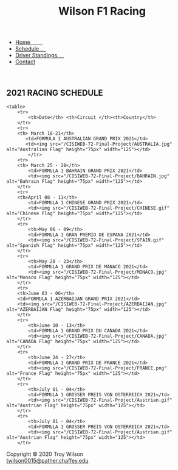<!DOCTYPE html>
<html lang="en">
<head>
    <meta charset="UTF-8">
    <meta name="viewport" content="width=device-width, initial-scale=1.0">
    <link rel="stylesheet" href="WilsonF1.css">
    <title>Formula 1 2021 Racing Schedule</title>
</head>
<body>
    <div id="wrapper">
<header>
   <h1>Wilson F1 Racing</h1> 
</header>
<nav>
    <ul>
        <li><a href="index.html">Home &emsp;&emsp;</a></li>
        <li><a href="schedule.html">Schedule &emsp;</a></li>
        <li><a href="2020_Standings.html">Driver Standings &emsp;</a></li>
        <li><a href="contact.html">Contact</a></li>
    </ul>      
</nav>
<main>
    <br>
    <h2>2021 RACING SCHEDULE</h2>
    
    

    <table>
        <tr>
            <th>Date</th> <th>Circuit </th><th>Country</th>
        </tr>
        <tr>
        <th> March 18-21</th>
           <td>FORMULA 1 AUSTRALIAN GRAND PRIX 2021</td>
           <td><img src="/CISIWEB-72-Final-Project/AUSTRALIA.jpg" alt="Australian Flag" height="75px" width="125"></td>
            </tr>
        <tr>
        <th> March 25 - 28</th>
            <td>FORMULA 1 BAHRAIN GRAND PRIX 2021</td>
            <td><img src="/CISIWEB-72-Final-Project/BAHRAIN.jpg" alt="Bahrain Flag" height="75px" width="125"></td>
        </tr>
        <tr>
        <th>April 08 - 11</th>
            <td>FORMULA 1 CHINESE GRAND PRIX 2021</td>
            <td><img src="/CISIWEB-72-Final-Project/CHINESE.gif" alt="Chinese Flag" height="75px" width="125"></td>
        </tr>
        <tr>
            <th>May 06 - 09</th>
            <td>FORMULA 1 GRAN PREMIO DE ESPANA 2021</td>
            <td><img src="/CISIWEB-72-Final-Project/SPAIN.gif" alt="Spanish Flag" height="75px" width="125"></td>
        </tr>
        <tr>
            <th>May 20 - 23</th>
            <td>FORMULA 1 GRAND PRIX DE MANACO 2021</td>
            <td><img src="/CISIWEB-72-Final-Project/MONACO.jpg" alt="Monaco Flag" height="75px" width="125"></td>
        </tr>
        <tr>
        <th>June 03 - 06</th>
        <td>FORMULA 1 AZERBAIJAN GRAND PRIX 2021</td>
        <td><img src="/CISIWEB-72-Final-Project/AZERBAIJAN.jpg" alt="AZERBAIJAN Flag" height="75px" width="125"></td>
        </tr>
        <tr>
            <th>June 10 - 13</th>
            <td>FORMULA 1 GRAND PRIX DU CANADA 2021</td>
            <td><img src="/CISIWEB-72-Final-Project/CANADA.jpg" alt="CANADA Flag" height="75px" width="125"></td>
        </tr>
        <tr>
            <th>June 24 - 27</th>
            <td>FORMULA 1 GRAND PRIX DE FRANCE 2021</td>
            <td><img src="/CISIWEB-72-Final-Project/FRANCE.png" alt="France Flag" height="75px" width="125"></td>
        </tr>
        <tr>
            <th>July 01 - 04</th>
            <td>FORMULA 1 GROSSER PREIS VON OSTERREICH 2021</td>
            <td><img src="/CISIWEB-72-Final-Project/Austrian.gif" alt="Austrian Flag" height="75px" width="125"></td>
        </tr>
        <tr>
            <th>July 01 - 04</th>
            <td>FORMULA 1 GROSSER PREIS VON OSTERREICH 2021</td>
            <td><img src="/CISIWEB-72-Final-Project/Austrian.gif" alt="Austrian Flag" height="75px" width="125"></td>
        </tr>
</table>
</main>
<footer>
     Copyright &copy; 2020 Troy Wilson
        <br>
        <a href="mailto:twilson0015@panther.chaffey.edu">twilson0015@pather.chaffey.edu</a>
</footer>
</div>
</body>
</html>
